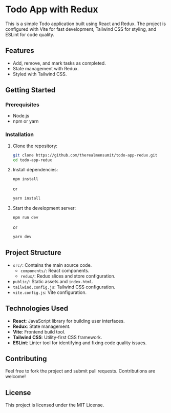 # Todo App with Redux

This is a simple Todo application built using React and Redux. The project is configured with Vite for fast development, Tailwind CSS for styling, and ESLint for code quality.

## Features

- Add, remove, and mark tasks as completed.
- State management with Redux.
- Styled with Tailwind CSS.

## Getting Started

### Prerequisites

- Node.js
- npm or yarn

### Installation

1. Clone the repository:

   ```bash
   git clone https://github.com/therealmensumit/todo-app-redux.git
   cd todo-app-redux
   ```

2. Install dependencies:

   ```bash
   npm install
   ```

   or

   ```bash
   yarn install
   ```

3. Start the development server:
   ```bash
   npm run dev
   ```
   or
   ```bash
   yarn dev
   ```

## Project Structure

- `src/`: Contains the main source code.
  - `components/`: React components.
  - `redux/`: Redux slices and store configuration.
- `public/`: Static assets and `index.html`.
- `tailwind.config.js`: Tailwind CSS configuration.
- `vite.config.js`: Vite configuration.

## Technologies Used

- **React**: JavaScript library for building user interfaces.
- **Redux**: State management.
- **Vite**: Frontend build tool.
- **Tailwind CSS**: Utility-first CSS framework.
- **ESLint**: Linter tool for identifying and fixing code quality issues.

## Contributing

Feel free to fork the project and submit pull requests. Contributions are welcome!

## License

This project is licensed under the MIT License.
